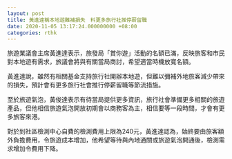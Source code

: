 ```yaml
---
layout: post
title: 黃進達稱本地遊難補損失　料更多旅行社推停薪留職
date: 2020-11-05 13:17:24.000000000 +08:00
categories: rthk
---
```


旅遊業議會主席黃進達表示，旅發局「賞你遊」活動的名額已滿，反映旅客和市民對本地遊有需求，旅議會將與有關當局商討，希望適當時機放寬名額。

黃進達說，雖然有相關基金支持旅行社開辦本地遊，但難以彌補外地旅客減少帶來的損失，預計會有更多旅行社會推行停薪留職等節流措施。

至於旅遊氣泡，黃俊達表示有待當局提供更多資訊，旅行社會準備更多相關的旅遊產品，但他相信旅遊氣泡開放初期會以商務客為主，相信要等一段時間，才會有更多旅客來港。

對於到社區檢測中心自費的檢測費用上限為240元，黃進達認為，始終要由旅客額外負擔費用，令旅遊成本增加，他希望等待與內地通關或旅遊氣泡開通後，檢測需求增加令費用下降。
